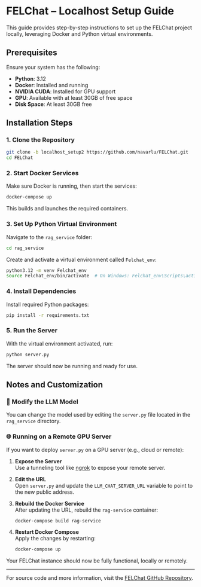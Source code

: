 # FELChat – Localhost Setup Guide

This guide provides step-by-step instructions to set up the FELChat project locally, leveraging Docker and Python virtual environments.

## Prerequisites

Ensure your system has the following:

- **Python**: 3.12
- **Docker**: Installed and running
- **NVIDIA CUDA**: Installed for GPU support
- **GPU**: Available with at least 30GB of free space
- **Disk Space**: At least 30GB free

## Installation Steps

### 1. Clone the Repository

```bash
git clone -b localhost_setup2 https://github.com/navarlu/FELChat.git
cd FELChat
```

### 2. Start Docker Services

Make sure Docker is running, then start the services:

```bash
docker-compose up
```

This builds and launches the required containers.

### 3. Set Up Python Virtual Environment

Navigate to the `rag_service` folder:

```bash
cd rag_service
```

Create and activate a virtual environment called `Felchat_env`:

```bash
python3.12 -m venv Felchat_env
source Felchat_env/bin/activate  # On Windows: Felchat_env\Scripts\activate
```

### 4. Install Dependencies

Install required Python packages:

```bash
pip install -r requirements.txt
```

### 5. Run the Server

With the virtual environment activated, run:

```bash
python server.py
```

The server should now be running and ready for use.

## Notes and Customization

### 🔧 Modify the LLM Model

You can change the model used by editing the `server.py` file located in the `rag_service` directory.

### 🌐 Running on a Remote GPU Server

If you want to deploy `server.py` on a GPU server (e.g., cloud or remote):

1. **Expose the Server**  
   Use a tunneling tool like [ngrok](https://ngrok.com/) to expose your remote server.

2. **Edit the URL**  
   Open `server.py` and update the `LLM_CHAT_SERVER_URL` variable to point to the new public address.

3. **Rebuild the Docker Service**  
   After updating the URL, rebuild the `rag-service` container:

   ```bash
   docker-compose build rag-service
   ```

4. **Restart Docker Compose**  
   Apply the changes by restarting:

   ```bash
   docker-compose up
   ```

Your FELChat instance should now be fully functional, locally or remotely.

---

For source code and more information, visit the [FELChat GitHub Repository](https://github.com/navarlu/FELChat/tree/localhost_setup2).